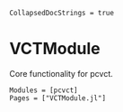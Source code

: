 ```@meta
CollapsedDocStrings = true
```

# VCTModule

Core functionality for pcvct.

```@autodocs
Modules = [pcvct]
Pages = ["VCTModule.jl"]
```